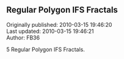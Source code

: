 ## Regular Polygon IFS Fractals  
Originally published: 2010-03-15 19:46:20  
Last updated: 2010-03-15 19:46:21  
Author: FB36   
  
5 Regular Polygon IFS Fractals.